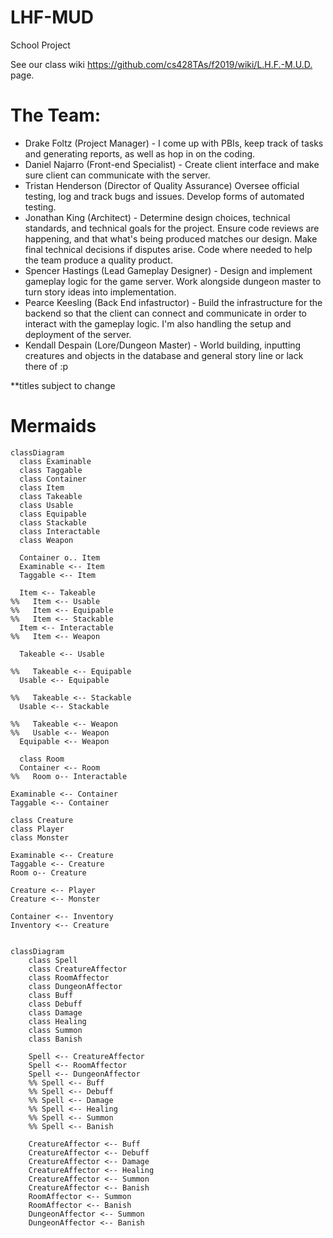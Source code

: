 # LHF-MUD
School Project


See our class wiki <https://github.com/cs428TAs/f2019/wiki/L.H.F.-M.U.D.>  page.

# The Team:
* Drake Foltz (Project Manager) - I come up with PBIs, keep track of tasks and generating reports, as well as hop in on the coding.
* Daniel Najarro (Front-end Specialist) - Create client interface and make sure client can communicate with the server. 
* Tristan Henderson (Director of Quality Assurance) Oversee official testing, log and track bugs and issues. Develop forms of automated testing.
* Jonathan King (Architect) - Determine design choices, technical standards, and technical goals for the project. Ensure code reviews are happening, and that what's being produced matches our design. Make final technical decisions if disputes arise. Code where needed to help the team produce a quality product.
* Spencer Hastings (Lead Gameplay Designer) - Design and implement gameplay logic for the game server. Work alongside dungeon master to turn story ideas into implementation.
* Pearce Keesling (Back End infastructor) - Build the infrastructure for the backend so that the client can connect and communicate in order to interact with the gameplay logic. I'm also handling the setup and deployment of the server.
* Kendall Despain (Lore/Dungeon Master) - World building, inputting creatures and objects in the database and general story line or lack there of :p

**titles subject to change

# Mermaids

```mermaid
classDiagram
  class Examinable
  class Taggable
  class Container
  class Item
  class Takeable
  class Usable
  class Equipable
  class Stackable
  class Interactable
  class Weapon

  Container o.. Item
  Examinable <-- Item
  Taggable <-- Item

  Item <-- Takeable
%%   Item <-- Usable
%%   Item <-- Equipable
%%   Item <-- Stackable
  Item <-- Interactable
%%   Item <-- Weapon

  Takeable <-- Usable

%%   Takeable <-- Equipable
  Usable <-- Equipable

%%   Takeable <-- Stackable
  Usable <-- Stackable

%%   Takeable <-- Weapon
%%   Usable <-- Weapon
  Equipable <-- Weapon

  class Room
  Container <-- Room
%%   Room o-- Interactable

Examinable <-- Container
Taggable <-- Container

class Creature
class Player
class Monster

Examinable <-- Creature
Taggable <-- Creature
Room o-- Creature

Creature <-- Player
Creature <-- Monster

Container <-- Inventory
Inventory <-- Creature


```

```mermaid
classDiagram
    class Spell
    class CreatureAffector
    class RoomAffector
    class DungeonAffector
    class Buff
    class Debuff
    class Damage
    class Healing
    class Summon
    class Banish

    Spell <-- CreatureAffector
    Spell <-- RoomAffector
    Spell <-- DungeonAffector
    %% Spell <-- Buff
    %% Spell <-- Debuff
    %% Spell <-- Damage
    %% Spell <-- Healing
    %% Spell <-- Summon
    %% Spell <-- Banish

    CreatureAffector <-- Buff
    CreatureAffector <-- Debuff
    CreatureAffector <-- Damage
    CreatureAffector <-- Healing
    CreatureAffector <-- Summon
    CreatureAffector <-- Banish
    RoomAffector <-- Summon
    RoomAffector <-- Banish
    DungeonAffector <-- Summon
    DungeonAffector <-- Banish

```